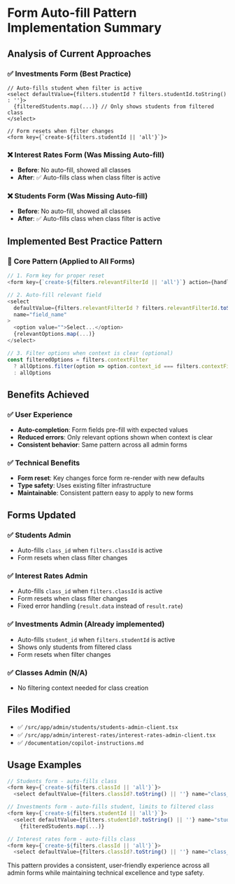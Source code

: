 # Form Auto-fill Pattern Implementation Summary

## Analysis of Current Approaches

### ✅ **Investments Form (Best Practice)**
```tsx
// Auto-fills student when filter is active
<select defaultValue={filters.studentId ? filters.studentId.toString() : ''}>
  {filteredStudents.map(...)} // Only shows students from filtered class
</select>

// Form resets when filter changes
<form key={`create-${filters.studentId || 'all'}`}>
```

### ❌ **Interest Rates Form (Was Missing Auto-fill)**
- **Before**: No auto-fill, showed all classes
- **After**: ✅ Auto-fills class when class filter is active

### ❌ **Students Form (Was Missing Auto-fill)**  
- **Before**: No auto-fill, showed all classes
- **After**: ✅ Auto-fills class when class filter is active

## Implemented Best Practice Pattern

### 🎯 **Core Pattern (Applied to All Forms)**
```typescript
// 1. Form key for proper reset
<form key={`create-${filters.relevantFilterId || 'all'}`} action={handleCreate}>

// 2. Auto-fill relevant field
<select 
  defaultValue={filters.relevantFilterId ? filters.relevantFilterId.toString() : ''}
  name="field_name"
>
  <option value="">Select...</option>
  {relevantOptions.map(...)}
</select>

// 3. Filter options when context is clear (optional)
const filteredOptions = filters.contextFilter 
  ? allOptions.filter(option => option.context_id === filters.contextFilter)
  : allOptions
```

## Benefits Achieved

### ✅ **User Experience**
- **Auto-completion**: Form fields pre-fill with expected values
- **Reduced errors**: Only relevant options shown when context is clear
- **Consistent behavior**: Same pattern across all admin forms

### ✅ **Technical Benefits**
- **Form reset**: Key changes force form re-render with new defaults
- **Type safety**: Uses existing filter infrastructure
- **Maintainable**: Consistent pattern easy to apply to new forms

## Forms Updated

### ✅ **Students Admin**
- Auto-fills `class_id` when `filters.classId` is active
- Form resets when class filter changes

### ✅ **Interest Rates Admin**  
- Auto-fills `class_id` when `filters.classId` is active
- Form resets when class filter changes
- Fixed error handling (`result.data` instead of `result.rate`)

### ✅ **Investments Admin** (Already implemented)
- Auto-fills `student_id` when `filters.studentId` is active
- Shows only students from filtered class
- Form resets when filter changes

### ✅ **Classes Admin** (N/A)
- No filtering context needed for class creation

## Files Modified
- ✅ `/src/app/admin/students/students-admin-client.tsx`
- ✅ `/src/app/admin/interest-rates/interest-rates-admin-client.tsx`  
- ✅ `/documentation/copilot-instructions.md`

## Usage Examples

```typescript
// Students form - auto-fills class
<form key={`create-${filters.classId || 'all'}`}>
  <select defaultValue={filters.classId?.toString() || ''} name="class_id">

// Investments form - auto-fills student, limits to filtered class
<form key={`create-${filters.studentId || 'all'}`}>
  <select defaultValue={filters.studentId?.toString() || ''} name="student_id">
    {filteredStudents.map(...)}

// Interest rates form - auto-fills class  
<form key={`create-${filters.classId || 'all'}`}>
  <select defaultValue={filters.classId?.toString() || ''} name="class_id">
```

This pattern provides a consistent, user-friendly experience across all admin forms while maintaining technical excellence and type safety.
